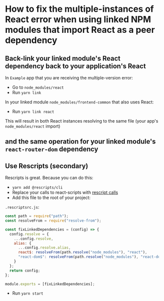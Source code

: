 # How to fix the multiple-instances of React error when using linked NPM modules that import React as a peer dependency

## Back-link your linked module's React dependency back to your application's React

In `Example` app that you are receiving the multiple-version error:

- Go to `node_modules/react`
- Run `yarn link`

In your linked module `node_modules/frontend-common` that also uses React:

- Run `yarn link react`

This will result in both React instances resolving to the same file (your app's `node_modules/react` import)

## and the same operation for your linked module's `react-router-dom` dependency

## Use Rescripts (secondary)

Rescripts is great. Because you can do this:

- `yarn add @rescripts/cli`
- Replace your calls to react-scripts with [rescript calls](https://github.com/harrysolovay/rescripts#1-replace-react-scripts-calls-with-rescripts-calls)
- Add this file to the root of your project:

`.rescriptsrc.js`:

```js
const path = require("path");
const resolveFrom = require("resolve-from");

const fixLinkedDependencies = (config) => {
  config.resolve = {
    ...config.resolve,
    alias: {
      ...config.resolve.alias,
      react$: resolveFrom(path.resolve("node_modules"), "react"),
      "react-dom$": resolveFrom(path.resolve("node_modules"), "react-dom")
    }
  };
  return config;
};

module.exports = [fixLinkedDependencies];
```

- Run `yarn start`
